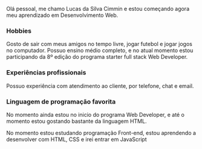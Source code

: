 Olá pessoal, me chamo Lucas da Silva Cimmin e estou começando agora meu aprendizado em Desenvolvimento Web.

### Hobbies

Gosto de sair com meus amigos no tempo livre, jogar futebol e jogar jogos no computador. Possuo ensino médio completo, e no atual momento estou participando da 8º edição do programa starter full stack Web Developer.

### Experiências profissionais

Possuo experiência com atendimento ao cliente, por telefone, chat e email.

### Linguagem de programação favorita

No momento ainda estou no inicio do programa Web Developer, e até o momento estou gostando bastante da linguagem HTML.

No momento estou estudando programação Front-end, estou aprendendo a desenvolver com HTML, CSS e irei entrar em JavaScript
